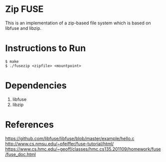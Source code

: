 Zip FUSE
========

This is an implementation of a zip-based file system which is based on libfuse and libzip.

Instructions to Run
==========

```
$ make
$ ./fusezip <zipfile> <mountpoint>
```

Dependencies
==================
1. libfuse
2. libzip

References
==========

https://github.com/libfuse/libfuse/blob/master/example/hello.c  
http://www.cs.nmsu.edu/~pfeiffer/fuse-tutorial/html/  
https://www.cs.hmc.edu/~geoff/classes/hmc.cs135.201109/homework/fuse/fuse_doc.html  
